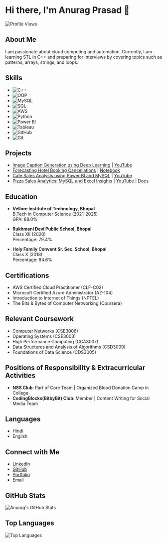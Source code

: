# Hi there, I'm Anurag Prasad 👋

![Profile Views](https://komarev.com/ghpvc/?username=anuragpras&color=blue)

## About Me
I am passionate about cloud computing and automation. Currently, I am learning STL in C++ and preparing for interviews by covering topics such as patterns, arrays, strings, and loops.

## Skills
- ![C++](https://img.shields.io/badge/C++-00599C?style=for-the-badge&logo=cplusplus&logoColor=white)
- ![OOP](https://img.shields.io/badge/OOP-FFC107?style=for-the-badge&logo=code&logoColor=white)
- ![MySQL](https://img.shields.io/badge/MySQL-4479A1?style=for-the-badge&logo=mysql&logoColor=white)
- ![SQL](https://img.shields.io/badge/SQL-4479A1?style=for-the-badge&logo=sql&logoColor=white)
- ![AWS](https://img.shields.io/badge/AWS-232F3E?style=for-the-badge&logo=amazonaws&logoColor=white)
- ![Python](https://img.shields.io/badge/Python-3776AB?style=for-the-badge&logo=python&logoColor=white)
- ![Power BI](https://img.shields.io/badge/PowerBI-F2C811?style=for-the-badge&logo=powerbi&logoColor=black)
- ![Tableau](https://img.shields.io/badge/Tableau-E97627?style=for-the-badge&logo=tableau&logoColor=white)
- ![GitHub](https://img.shields.io/badge/GitHub-181717?style=for-the-badge&logo=github&logoColor=white)
- ![Git](https://img.shields.io/badge/Git-F05032?style=for-the-badge&logo=git&logoColor=white)

## Projects
- [Image Caption Generation using Deep Learning](https://github.com/anuragpras/image-description-deep-learning) | [YouTube](https://bit.ly/3Lz7zuE)
- [Forecasting Hotel Booking Cancellations](https://github.com/anuragpras/forecasting-hotel-booking-cancellations) | [Notebook](https://nbviewer.org/github/anuragpras/forecasting-hotel-booking-cancellations/blob/main/forecasting-hotel-booking-cancellations.ipynb)
- [Cafe Sales Analysis using Power BI and MySQL](https://github.com/anuragpras/cafe-sales-analysis) | [YouTube](https://www.youtube.com/watch?v=Klss0Kpnwow)
- [Pizza Sales Analytics: MySQL and Excel Insights](https://github.com/anuragpras/pizza-sales-analysis) | [YouTube](https://www.youtube.com/watch?v=PBK7BjVYh4g) | [Docs](https://shorturl.at/WgYjH)

## Education
- **Vellore Institute of Technology, Bhopal**  
  B.Tech in Computer Science (2021-2025)  
  GPA: 88.0%

- **Rukhmani Devi Public School, Bhopal**  
  Class XII (2020)  
  Percentage: 79.4%

- **Holy Family Convent Sr. Sec. School, Bhopal**  
  Class X (2018)  
  Percentage: 84.6%

## Certifications
- AWS Certified Cloud Practitioner (CLF-C02)  
- Microsoft Certified Azure Administrator (AZ-104)  
- Introduction to Internet of Things (NPTEL)  
- The Bits & Bytes of Computer Networking (Coursera)  

## Relevant Coursework
- Computer Networks (CSE3006)
- Operating Systems (CSE3003)
- High Performance Computing (CCA3007)
- Data Structures and Analysis of Algorithms (CSD3009)
- Foundations of Data Science (CDS3005)

## Positions of Responsibility & Extracurricular Activities
- **NSS Club**: Part of Core Team | Organized Blood Donation Camp in College
- **CodingBlocks(BitbyBit) Club**: Member | Content Writing for Social Media Team

## Languages
- Hindi
- English

## Connect with Me
- [LinkedIn](https://www.linkedin.com/in/anuragpras/)
- [GitHub](https://github.com/anuragpras)
- [Portfolio](https://anuragpras.github.io/portfolio-alt/)
- [Email](mailto:ianuragprasad@gmail.com)

## GitHub Stats
![Anurag's GitHub Stats](https://github-readme-stats.vercel.app/api?username=anuragpras&show_icons=true&theme=radical)

## Top Languages
![Top Languages](https://github-readme-stats.vercel.app/api/top-langs/?username=anuragpras&layout=compact&theme=radical)
